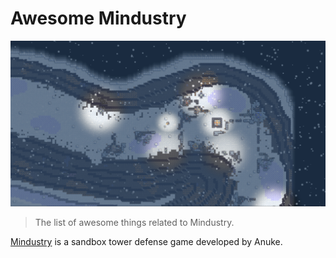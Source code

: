 # Awesome Mindustry

![screenshot](./screenshot.png)

> The list of awesome things related to Mindustry.

[Mindustry](https://mindustrygame.github.io/) is а sandbox tower defense game developed by Anuke.
